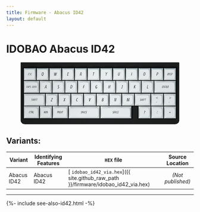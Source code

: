 ```yaml
---
title: Firmware - Abacus ID42
layout: default
---
```


# IDOBAO Abacus ID42

<img src="../assets/img/idobao-id42.png" height="170" width="auto" style="display:block;margin-left:auto;margin-right:auto;">

## Variants:

| Variant     | Identifying Features | `HEX` file | Source Location |
|-------------|----------------------|------------|:---------------:|
| Abacus ID42 | Abacus ID42          | [<i class="fas fa-microchip"></i> `idobao_id42_via.hex`]({{ site.github_raw_path }}/firmware/idobao_id42_via.hex) | *(Not published)* |

---

{%- include see-also-id42.html -%}
